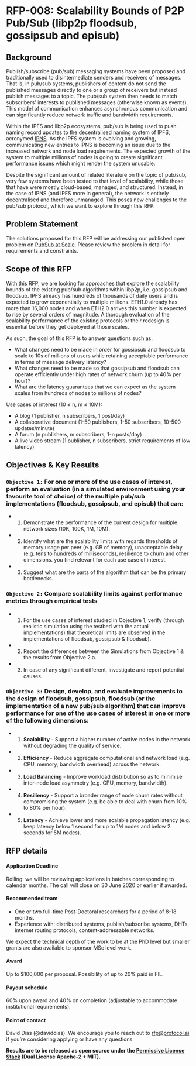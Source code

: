 # RFP-008: Scalability Bounds of P2P Pub/Sub (libp2p floodsub, gossipsub and episub)


## Background

Publish/subscribe (pub/sub) messaging systems have been proposed and traditionally used to disintermediate senders and receivers of messages. That is, in pub/sub systems, publishers of content do not send the published messages directly to one or a group of receivers but instead publish messages to a topic. The pub/sub system then needs to match subscribers' interests to published messages (otherwise known as events). This model of communication enhances asynchronous communication and can significantly reduce network traffic and bandwidth requirements.

Within the IPFS and libp2p ecosystems, pub/sub is being used to push naming record updates to the decentralised naming system of IPFS, acronymed [IPNS](https://docs.ipfs.io/guides/concepts/ipns/). As the IPFS system is evolving and growing, communicating new entries to IPNS is becoming an issue due to the increased network and node load requirements. The expected growth of the system to multiple millions of nodes is going to create significant performance issues which might render the system unusable.

Despite the significant amount of related literature on the topic of pub/sub, very few systems have been tested to that level of scalability, while those that have were mostly cloud-based, managed, and structured. Instead, in the case of IPNS (and IPFS more in general), the network is entirely decentralised and therefore unmanaged. This poses new challenges to the pub/sub protocol, which we want to explore through this RFP.


## Problem Statement

The solutions proposed for this RFP will be addressing our published open problem on [PubSub at Scale](https://github.com/libp2p/notes/blob/master/OPEN_PROBLEMS/PUBSUB_AT_SCALE.md). Please review the problem in detail for requirements and constraints.


## Scope of this RFP

With this RFP, we are looking for approaches that explore the scalability bounds of the existing pub/sub algorithms within libp2p, i.e. gossipsub and floodsub. IPFS already has hundreds of thousands of daily users and is expected to grow exponentially to multiple millions. ETH1.0 already has more than 16,000 nodes and when ETH2.0 arrives this number is expected to rise by several orders of magnitude. A thorough evaluation of the scalability performance of the existing protocols or their redesign is essential before they get deployed at those scales.

As such, the goal of this RFP is to answer questions such as:
* What changes need to be made in order for gossipsub and floodsub to scale to 10s of millions of users while retaining acceptable performance in terms of message delivery latency?
* What changes need to be made so that gossipsub and floodsub can operate efficiently under high rates of network churn (up to 40% per hour)?
* What are the latency guarantees that we can expect as the system scales from hundreds of nodes to millions of nodes?

Use cases of interest (10 ≤ n, m ≤ 10M):
* A blog (1 publisher,  n subscribers, 1 post/day)
* A collaborative document (1-50 publishers, 1-50 subscribers, 10-500 updates/minute)
* A forum (n publishers, m subscribers,  1-n posts/day)
* A live video stream (1 publisher, n subscribers, strict requirements of low latency)


## Objectives & Key Results

### `Objective 1:` For one or more of the use cases of interest, perform an evaluation (in a simulated environment using your favourite tool of choice) of the multiple pub/sub implementations (floodsub, gossipsub, and episub) that can:

- 1. Demonstrate the performance of the current design for multiple network sizes (10K, 100K, 1M, 10M).
- 2. Identify what are the scalability limits with regards thresholds of memory usage per peer (e.g. GB of memory), unacceptable delay (e.g. tens to hundreds of milliseconds), resilience to churn and other dimensions. you find relevant for each use case of interest.
- 3. Suggest what are the parts of the algorithm that can be the primary bottlenecks.

### `Objective 2:` Compare scalability limits against performance metrics through empirical tests

- 1. For the use cases of interest studied in Objective 1, verify (through realistic simulation using the testbed with the actual implementations) that theoretical limits are observed in the implementations of floodsub, gossipsub & floodsub).
- 2. Report the differences between the Simulations from Objective 1 & the results from Objective 2.a.
- 3. In case of any significant different, investigate and report potential causes.

### `Objective 3:` Design, develop, and evaluate improvements to the design of floodsub, gossipsub, floodsub (or the implementation of a new pub/sub algorithm) that can improve performance  for one of the use cases of interest in one or more of the following dimensions:

- 1. **Scalability** - Support a higher number of active nodes in the network without degrading the quality of service.
- 2. **Efficiency** -  Reduce aggregate computational and network load (e.g. CPU, memory, bandwidth overhead) across the network.
- 3. **Load Balancing** - Improve workload distribution so as to minimise inter-node load asymmetry (e.g. CPU, memory, bandwidth).
- 4. **Resiliency** - Support a broader range of node churn rates without compromising the system (e.g. be able to deal with churn from 10% to 80% per hour).
- 5. **Latency** - Achieve lower and more scalable propagation latency (e.g. keep latency below 1 second for up to 1M nodes and below 2 seconds for 5M nodes).


## RFP details

#### Application Deadline

Rolling: we will be reviewing applications in batches corresponding to calendar months. The call will close on 30 June 2020 or earlier if awarded.

#### Recommended team

* One or two full-time Post-Doctoral researchers for a period of 8-18 months.
* Experience with: distributed systems, publish/subscribe systems, DHTs, internet routing protocols, content-addressable networks.

We expect the technical depth of the work to be at the PhD level but smaller grants are also available to sponsor MSc level work.

#### Award

Up to $100,000 per proposal. Possibility of up to 20% paid in FIL.

#### Payout schedule

60% upon award and 40% on completion (adjustable to accommodate institutional requirements).

#### Point of contact

David Dias (@daviddias). We encourage you to reach out to rfp@protocol.ai if you’re considering applying or have any questions.


**Results are to be released as open source under the [Permissive License Stack](https://protocol.ai/blog/announcing-the-permissive-license-stack/) (Dual License Apache-2 + MIT).**
